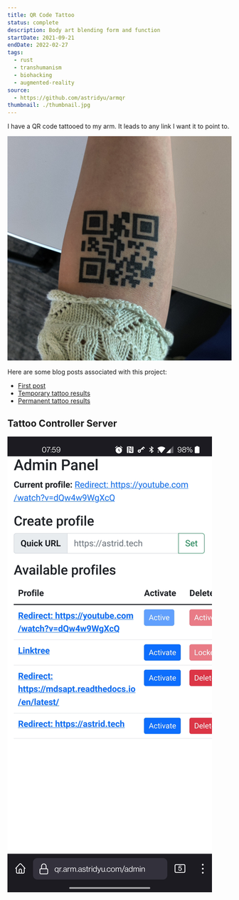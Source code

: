 ```yaml
---
title: QR Code Tattoo
status: complete
description: Body art blending form and function
startDate: 2021-09-21
endDate: 2022-02-27
tags:
  - rust
  - transhumanism
  - biohacking
  - augmented-reality
source:
  - https://github.com/astridyu/armqr
thumbnail: ./thumbnail.jpg
---
```


I have a QR code tattooed to my arm. It leads to any link I want it to point to.

![My tattoo!](./thumbnail.jpg)

Here are some blog posts associated with this project:

- [First post](https://astrid.tech/2021/09/22/0/qr-tattoo/)
- [Temporary tattoo results](https://astrid.tech/2021/10/03/0/temp-tattoo-results/)
- [Permanent tattoo results](https://astrid.tech/2022/03/03/22/0/qr-tattoo-result/)

## Tattoo Controller Server

![A screenshot of the admin panel.](./admin.jpg)


